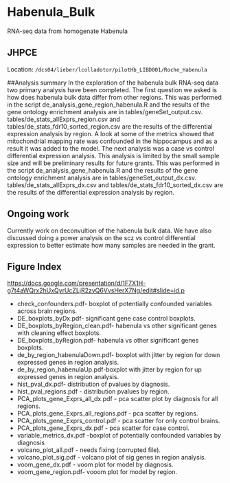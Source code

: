 # Habenula_Bulk

RNA-seq data from homogenate Habenula

## JHPCE

Location: `/dcs04/lieber/lcolladotor/pilotHb_LIBD001/Roche_Habenula`

##Analysis summary 
In the exploration of the habenula bulk RNA-seq data two primary analysis have been completed. The first question we asked is how does habenula bulk data differ from other regions. This was performed in the script de_analysis_gene_region_habenula.R and the results of the gene ontology enrichment analysis are in tables/geneSet_output.csv. tables/de_stats_allExprs_region.csv and tables/de_stats_fdr10_sorted_region.csv are the results of the differential expression analysis by region. A look at some of the metrics showed that mitochondrial mapping rate was confounded in the hippocampus and as a result it was added to the model. The next analysis was a case vs control differential expression analysis. This analysis is limited by the small sample size and will be preliminary results for future grants. This was performed in the script de_analysis_gene_habenula.R and the results of the gene ontology enrichment analysis are in tables/geneSet_output_dx.csv. tables/de_stats_allExprs_dx.csv and tables/de_stats_fdr10_sorted_dx.csv are the results of the differential expression analysis by region.

## Ongoing work
Currently work on deconvultion of the habenula bulk data. We have also discussed doing a power analysis on the scz vs control differential expression to better estimate how many samples are needed in the grant. 

## Figure Index
https://docs.google.com/presentation/d/1F7X1H-g7t4aWQrx2hUxQyrUcZLjR2zvQ6VvsHerX7Ng/edit#slide=id.p

* check_confounders.pdf- boxplot of potentially confounded variables across brain regions.  
* DE_boxplots_byDx.pdf- significant gene case control boxplots.  
* DE_boxplots_byRegion_clean.pdf- habenula vs other significant genes with cleaning effect boxplots.  
* DE_boxplots_byRegion.pdf- habenula vs other significant genes boxplots. 
* de_by_region_habenulaDown.pdf- boxplot with jitter by region for down expressed genes in region analysis. 
* de_by_region_habenulaUp.pdf-boxplot with jitter by region for up expressed genes in region analysis. 
* hist_pval_dx.pdf- distribution of pvalues by diagnosis.  
* hist_pval_regions.pdf - distribution pvalues by region. 
* PCA_plots_gene_Exprs_all_dx.pdf - pca scatter plot by diagnosis for all regions. 
* PCA_plots_gene_Exprs_all_regions.pdf - pca scatter by regions.  
* PCA_plots_gene_Exprs_control.pdf - pca scatter for only control brains. 
* PCA_plots_gene_Exprs_dx.pdf - pca scatter for case control. 
* variable_metrics_dx.pdf -boxplot of potentially confounded variables by diagnosis  
* volcano_plot_all.pdf - needs fixing (corrupted file). 
* volcano_plot_sig.pdf - volcano plot of sig genes in region analysis.  
* voom_gene_dx.pdf - voom plot for model by diagnosis.  
* voom_gene_region.pdf- vooom plot for model by region.
